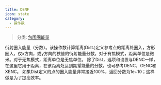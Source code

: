 ```yaml
---
title: DENF
icon: state
category:
  - 操作数
---
```


> 分类: [包围圈能量](/hb/operands/131/890/  "Zemax 操作数 包围圈能量")

衍射圈入能量（分数）。该操作数计算距离(Dist.)定义参考点的距离处圈入，方形圈入，仅x方向，或y方向的狭缝的衍射能量分数。对于有焦模式，距离单位是微米。对于无焦模式，距离单位是无焦单位。 
除了Dist，选项和设置与DENC一样，在这里它用于距离，在该距离处达到期望能量的分数。也可参考DENC，GENC和XENC。 
如果Dist定义的点的圈入能量非常接近100%，返回分数为1e+10；这样做是为了提高效率。